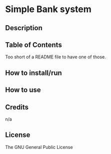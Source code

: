 # Simple Bank system #

##  Description ##

## Table of Contents ##
Too short of a README file to have one of those.
## How to install/run ##

## How to use ##

## Credits ##
n/a

## License ##
The GNU General Public License
